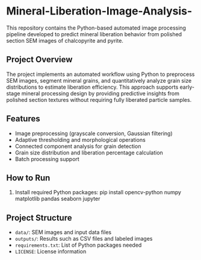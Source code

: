 # Mineral-Liberation-Image-Analysis-
This repository contains the Python-based automated image processing pipeline developed to predict mineral liberation behavior from polished section SEM images of chalcopyrite and pyrite.

## Project Overview

The project implements an automated workflow using Python to preprocess SEM images, segment mineral grains, and quantitatively analyze grain size distributions to estimate liberation efficiency. This approach supports early-stage mineral processing design by providing predictive insights from polished section textures without requiring fully liberated particle samples.

## Features

- Image preprocessing (grayscale conversion, Gaussian filtering)
- Adaptive thresholding and morphological operations
- Connected component analysis for grain detection
- Grain size distribution and liberation percentage calculation
- Batch processing support

## How to Run

1. Install required Python packages:
pip install opencv-python numpy matplotlib pandas seaborn jupyter


## Project Structure

- `data/`: SEM images and input data files
- `outputs/`: Results such as CSV files and labeled images
- `requirements.txt`: List of Python packages needed
- `LICENSE`: License information


